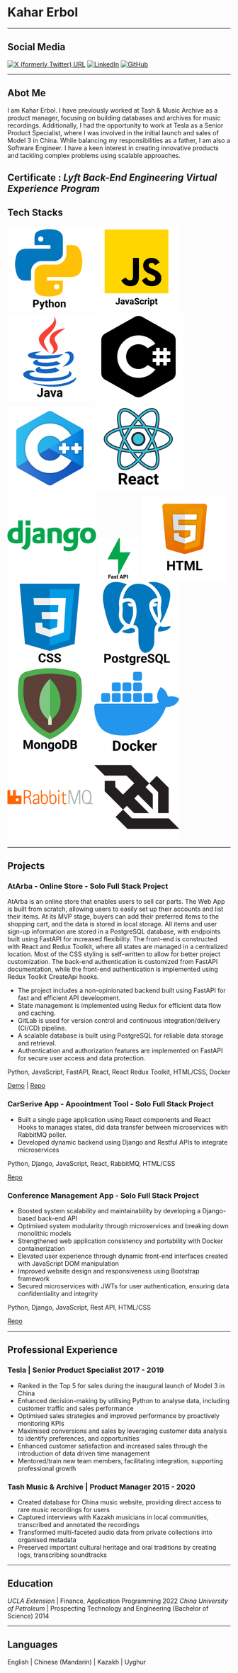 # Kahar Erbol

---

## Social Media
[![X (formerly Twitter) URL](https://img.shields.io/twitter/url?url=https%3A%2F%2Ftwitter.com%2Fkahar_erbol&style=social)](https://twitter.com/kahar_erbol)
[![LinkedIn](https://img.shields.io/badge/LinkedIn-blue)](https://www.linkedin.com/in/kahar-erbol-85029a92/)
[![GitHub](https://img.shields.io/badge/GitHub-black)](https://github.com/KaharErbol)

---

## Abot Me
I am Kahar Erbol. I have previously worked at Tash & Music Archive as a product manager, focusing on building databases and archives for music recordings. Additionally, I had the opportunity to work at Tesla as a Senior Product Specialist, where I was involved in the initial launch and sales of Model 3 in China. While balancing my responsibilities as a father, I am also a Software Engineer. I have a keen interest in creating innovative products and tackling complex problems using scalable approaches.

Certificate : *Lyft Back-End Engineering Virtual Experience Program*
---

## Tech Stacks
![Python](/assets/img/icons8-python.svg)
![JavaScript](/assets/img/icons8-javascript.svg)
![Java](/assets/img/icons8-java.svg)
![C#](/assets/img/icons8-c.svg)
![C++](/assets/img/icons8-c++.svg)
![react](/assets/img/icons8-react.svg)
![django](/assets/img/icons8-django.svg)
![fastapi](/assets/img/fastapi.png)
![html](/assets/img/icons8-html.svg)
![css](/assets/img/icons8-css.svg)
![postgresql](/assets/img/icons8-postgresql.svg)
![mongodb](/assets/img/icons8-mongodb.svg)
![docker](/assets/img/docker.svg)
![rabbotMQ](/assets/img/rabbitmq-svgrepo-com.svg)
![Websockets](/assets/img/websocket-svgrepo-com.svg)

---

## Projects

### AtArba - Online Store - Solo Full Stack Project
AtArba is an online store that enables users to sell car parts. The Web App is built from scratch, allowing users to easily set up their accounts and list their items. At its MVP stage, buyers can add their preferred items to the shopping cart, and the data is stored in local storage. All items and user sign-up information are stored in a PostgreSQL database, with endpoints built using FastAPI for increased flexibility. The front-end is constructed with React and Redux Toolkit, where all states are managed in a centralized location. Most of the CSS styling is self-written to allow for better project customization. The back-end authentication is customized from FastAPI documentation, while the front-end authentication is implemented using Redux Toolkit CreateApi hooks.

- The project includes a non-opinionated backend built using FastAPI for fast and efficient API development. 
- State management is implemented using Redux for efficient data flow and caching. 
- GitLab is used for version control and continuous integration/delivery (CI/CD) pipeline.
- A scalable database is built using PostgreSQL for reliable data storage and retrieval. 
- Authentication and authorization features are implemented on FastAPI for secure user access and data protection.

Python, JavaScript, FastAPI, React, React Redux Toolkit, HTML/CSS, Docker

[Demo](https://www.youtube.com/watch?v=WEjt86wNQ1g&t=3s) |
[Repo](https://github.com/KaharErbol/AtArba/tree/kahar)


### CarSerive App - Apoointment Tool - Solo Full Stack Project
- Built a single page application using React components and React Hooks to manages states, did data transfer between
microservices with RabbitMQ poller.
- Developed dynamic backend using Django and Restful APIs to integrate microservices

Python, Django, JavaScript, React, RabbitMQ, HTML/CSS

[Repo](https://github.com/KaharErbol/car-service)


### Conference Management App - Solo Full Stack Project
- Boosted system scalability and maintainability by developing a Django-based back-end API
- Optimised system modularity through microservices and breaking down monolithic models
- Strengthened web application consistency and portability with Docker containerization
- Elevated user experience through dynamic front-end interfaces created with JavaScript DOM manipulation
- Improved website design and responsiveness using Bootstrap framework
- Secured microservices with JWTs for user authentication, ensuring data confidentiality and integrity

Python, Django, JavaScript, Rest API, HTML/CSS

[Repo](https://github.com/KaharErbol/conference-management)

---

## Professional Experience
### Tesla | Senior Product Specialist 2017 - 2019
- Ranked in the Top 5 for sales during the inaugural launch of Model 3 in China
- Enhanced decision-making by utilising Python to analyse data, including customer traffic and sales performance
- Optimised sales strategies and improved performance by proactively monitoring KPIs
- Maximised conversions and sales by leveraging customer data analysis to identify preferences, and opportunities
- Enhanced customer satisfaction and increased sales through the introduction of data driven time management
- Mentored/train new team members, facilitating integration, supporting professional growth

### Tash Music & Archive | Product Manager 2015 - 2020
- Created database for China music website, providing direct access to rare music recordings for users
- Captured interviews with Kazakh musicians in local communities, transcribed and annotated the recordings
- Transformed multi-faceted audio data from private collections into organised metadata
- Preserved important cultural heritage and oral traditions by creating logs, transcribing soundtracks

---

## Education
*UCLA Extension* | Finance, Application Programming 2022 
*China University of Petroleum* | Prospecting Technology and Engineering (Bachelor of Science) 2014

---

## Languages
English | Chinese (Mandarin) | Kazakh | Uyghur

